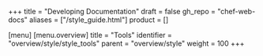+++
title = "Developing Documentation"
draft = false
gh_repo = "chef-web-docs"
aliases = ["/style_guide.html"]
product = []

[menu]
  [menu.overview]
    title = "Tools"
    identifier = "overview/style/style_tools"
    parent = "overview/style"
    weight = 100
+++

